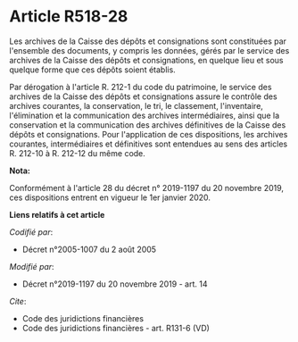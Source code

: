 # Article R518-28

Les archives de la Caisse des dépôts et consignations sont constituées par l'ensemble des documents, y compris les données,
gérés par le service des archives de la Caisse des dépôts et consignations, en quelque lieu et sous quelque forme que ces
dépôts soient établis.

Par dérogation à l'article R. 212-1 du code du patrimoine, le service des archives de la Caisse des dépôts et consignations
assure le contrôle des archives courantes, la conservation, le tri, le classement, l'inventaire, l'élimination et la
communication des archives intermédiaires, ainsi que la conservation et la communication des archives définitives de la
Caisse des dépôts et consignations. Pour l'application de ces dispositions, les archives courantes, intermédiaires et
définitives sont entendues au sens des articles R. 212-10 à R. 212-12 du même code.

**Nota:**

Conformément à l'article 28 du décret n° 2019-1197 du 20 novembre 2019, ces dispositions entrent en vigueur le 1er janvier
2020.

**Liens relatifs à cet article**

_Codifié par_:

  - Décret n°2005-1007 du 2 août 2005

_Modifié par_:

  - Décret n°2019-1197 du 20 novembre 2019 - art. 14

_Cite_:

  - Code des juridictions financières
  - Code des juridictions financières - art. R131-6 (VD)
